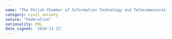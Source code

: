 ```yaml
---
name: "The Polish Chamber of Information Technology and Telecommunications"
category: civil_society
nature: "Fédération"
nationality: POL
date_signed: '2018-11-12'
---
```

    